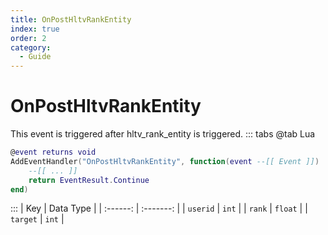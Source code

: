 ```yaml
---
title: OnPostHltvRankEntity
index: true
order: 2
category:
  - Guide
---
```


# OnPostHltvRankEntity
This event is triggered after hltv_rank_entity is triggered.
::: tabs
@tab Lua
```lua
@event returns void
AddEventHandler("OnPostHltvRankEntity", function(event --[[ Event ]])
    --[[ ... ]]
    return EventResult.Continue
end)
```

:::
|    Key   | Data Type |
| :------: | :-------: |
| `userid` |   `int`   |
|  `rank`  |  `float`  |
| `target` |   `int`   |